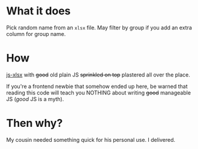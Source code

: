 # What it does

Pick random name from an `xlsx` file. May filter by group if you add an extra column for group
name.

# How

[js-xlsx](https://github.com/SheetJS/js-xlsx) with ~~good~~ old plain JS ~~sprinkled on top~~
plastered all over the place.

If you're a frontend newbie that somehow ended up here, be warned that reading this code will teach
you NOTHING about writing ~~good~~ manageable JS (*good* JS is a myth).

# Then why?

My cousin needed something quick for his personal use. I delivered.
